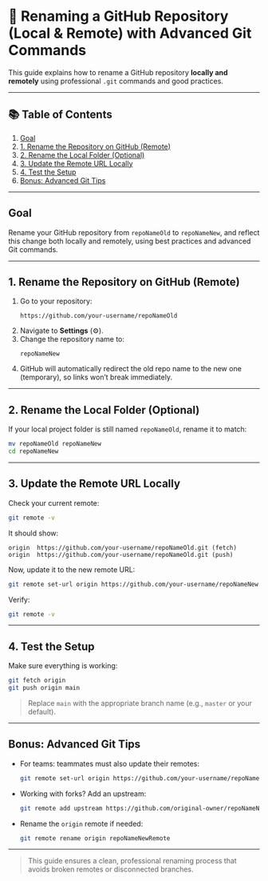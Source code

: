 
# 🔄 Renaming a GitHub Repository (Local & Remote) with Advanced Git Commands

This guide explains how to rename a GitHub repository **locally and remotely** using professional `.git` commands and good practices.

---

## 📚 Table of Contents

1. [Goal](#goal)
2. [1. Rename the Repository on GitHub (Remote)](#1-rename-the-repository-on-github-remote)
3. [2. Rename the Local Folder (Optional)](#2-rename-the-local-folder-optional)
4. [3. Update the Remote URL Locally](#3-update-the-remote-url-locally)
5. [4. Test the Setup](#4-test-the-setup)
6. [Bonus: Advanced Git Tips](#bonus-advanced-git-tips)

---

## Goal

Rename your GitHub repository from `repoNameOld` to `repoNameNew`, and reflect this change both locally and remotely, using best practices and advanced Git commands.

---

##  1. Rename the Repository on GitHub (Remote)

1. Go to your repository:
   ```
   https://github.com/your-username/repoNameOld
   ```
2. Navigate to **Settings** (⚙️).
3. Change the repository name to:
   ```
   repoNameNew
   ```
4. GitHub will automatically redirect the old repo name to the new one (temporary), so links won’t break immediately.

---

##  2. Rename the Local Folder (Optional)

If your local project folder is still named `repoNameOld`, rename it to match:

```bash
mv repoNameOld repoNameNew
cd repoNameNew
```

---

##  3. Update the Remote URL Locally

Check your current remote:

```bash
git remote -v
```

It should show:

```
origin  https://github.com/your-username/repoNameOld.git (fetch)
origin  https://github.com/your-username/repoNameOld.git (push)
```

Now, update it to the new remote URL:

```bash
git remote set-url origin https://github.com/your-username/repoNameNew.git
```

Verify:

```bash
git remote -v
```

---

##  4. Test the Setup

Make sure everything is working:

```bash
git fetch origin
git push origin main
```

> Replace `main` with the appropriate branch name (e.g., `master` or your default).

---

##  Bonus: Advanced Git Tips

- For teams: teammates must also update their remotes:
  ```bash
  git remote set-url origin https://github.com/your-username/repoNameNew.git
  ```

- Working with forks? Add an upstream:
  ```bash
  git remote add upstream https://github.com/original-owner/repoNameNew.git
  ```

- Rename the `origin` remote if needed:
  ```bash
  git remote rename origin repoNameNewRemote
  ```

---

> This guide ensures a clean, professional renaming process that avoids broken remotes or disconnected branches.

